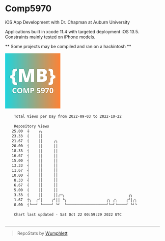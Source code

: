 # Comp5970
iOS App Development with Dr. Chapman at Auburn University

Applications built in xcode 11.4 with targeted deployment iOS 13.5.
Constraints mainly tested on iPhone models.

** Some projects may be compiled and ran on a hackintosh **

![App Icon](https://github.com/MatthewBentz/Comp5970/blob/master/Assignment1a-mlb0119/Assignment1a-mlb0119/Assets.xcassets/AppIcon.appiconset/180.png)

```
    Total Views per Day from 2022-09-03 to 2022-10-22

    Repository Views
   25.00  ┼    ╭╮
   23.33  ┤    ││
   21.67  ┤    ││     ╭╮
   20.00  ┤    ││     ││
   18.33  ┤    ││     ││
   16.67  ┤    ││     ││
   15.00  ┤    ││     ││
   13.33  ┤    ││     ││
   11.67  ┤    ││     ││
   10.00  ┤    ││     ││
    8.33  ┤    ││     ││
    6.67  ┤    ││     ││
    5.00  ┤    ││     ││
    3.33  ┤    ││     ││╭─╮                             ╭╮
    1.67  ┼╮  ╭╯│    ╭╯││ ╰╮                  ╭╮ ╭╮    ╭╯│╭╮
    0.00  ┤╰──╯ ╰────╯ ╰╯  ╰──────────────────╯╰─╯╰────╯ ╰╯╰

    Chart last updated - Sat Oct 22 00:59:29 2022 UTC
    
```

---

> RepoStats by [Wumphlett](https://github.com/Wumphlett)
